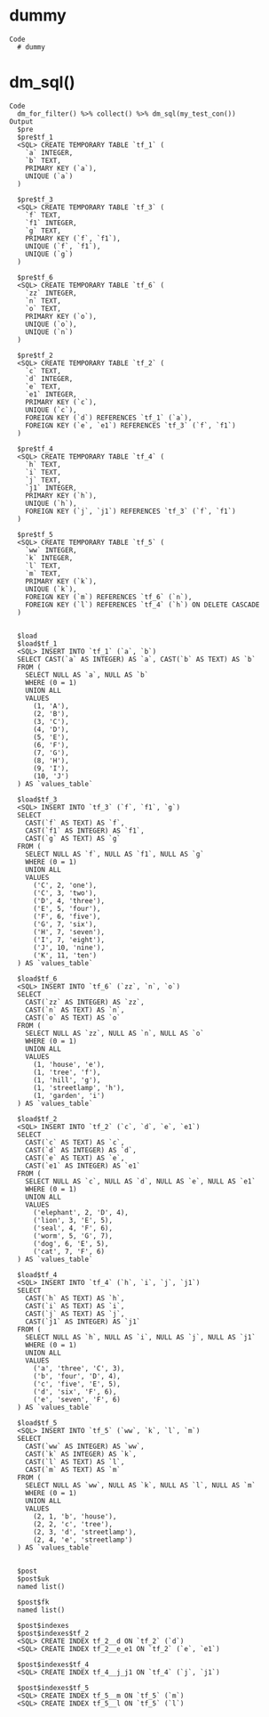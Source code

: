 # dummy

    Code
      # dummy

# dm_sql()

    Code
      dm_for_filter() %>% collect() %>% dm_sql(my_test_con())
    Output
      $pre
      $pre$tf_1
      <SQL> CREATE TEMPORARY TABLE `tf_1` (
        `a` INTEGER,
        `b` TEXT,
        PRIMARY KEY (`a`),
        UNIQUE (`a`)
      )
      
      $pre$tf_3
      <SQL> CREATE TEMPORARY TABLE `tf_3` (
        `f` TEXT,
        `f1` INTEGER,
        `g` TEXT,
        PRIMARY KEY (`f`, `f1`),
        UNIQUE (`f`, `f1`),
        UNIQUE (`g`)
      )
      
      $pre$tf_6
      <SQL> CREATE TEMPORARY TABLE `tf_6` (
        `zz` INTEGER,
        `n` TEXT,
        `o` TEXT,
        PRIMARY KEY (`o`),
        UNIQUE (`o`),
        UNIQUE (`n`)
      )
      
      $pre$tf_2
      <SQL> CREATE TEMPORARY TABLE `tf_2` (
        `c` TEXT,
        `d` INTEGER,
        `e` TEXT,
        `e1` INTEGER,
        PRIMARY KEY (`c`),
        UNIQUE (`c`),
        FOREIGN KEY (`d`) REFERENCES `tf_1` (`a`),
        FOREIGN KEY (`e`, `e1`) REFERENCES `tf_3` (`f`, `f1`)
      )
      
      $pre$tf_4
      <SQL> CREATE TEMPORARY TABLE `tf_4` (
        `h` TEXT,
        `i` TEXT,
        `j` TEXT,
        `j1` INTEGER,
        PRIMARY KEY (`h`),
        UNIQUE (`h`),
        FOREIGN KEY (`j`, `j1`) REFERENCES `tf_3` (`f`, `f1`)
      )
      
      $pre$tf_5
      <SQL> CREATE TEMPORARY TABLE `tf_5` (
        `ww` INTEGER,
        `k` INTEGER,
        `l` TEXT,
        `m` TEXT,
        PRIMARY KEY (`k`),
        UNIQUE (`k`),
        FOREIGN KEY (`m`) REFERENCES `tf_6` (`n`),
        FOREIGN KEY (`l`) REFERENCES `tf_4` (`h`) ON DELETE CASCADE
      )
      
      
      $load
      $load$tf_1
      <SQL> INSERT INTO `tf_1` (`a`, `b`)
      SELECT CAST(`a` AS INTEGER) AS `a`, CAST(`b` AS TEXT) AS `b`
      FROM (
        SELECT NULL AS `a`, NULL AS `b`
        WHERE (0 = 1)
        UNION ALL
        VALUES
          (1, 'A'),
          (2, 'B'),
          (3, 'C'),
          (4, 'D'),
          (5, 'E'),
          (6, 'F'),
          (7, 'G'),
          (8, 'H'),
          (9, 'I'),
          (10, 'J')
      ) AS `values_table`
      
      $load$tf_3
      <SQL> INSERT INTO `tf_3` (`f`, `f1`, `g`)
      SELECT
        CAST(`f` AS TEXT) AS `f`,
        CAST(`f1` AS INTEGER) AS `f1`,
        CAST(`g` AS TEXT) AS `g`
      FROM (
        SELECT NULL AS `f`, NULL AS `f1`, NULL AS `g`
        WHERE (0 = 1)
        UNION ALL
        VALUES
          ('C', 2, 'one'),
          ('C', 3, 'two'),
          ('D', 4, 'three'),
          ('E', 5, 'four'),
          ('F', 6, 'five'),
          ('G', 7, 'six'),
          ('H', 7, 'seven'),
          ('I', 7, 'eight'),
          ('J', 10, 'nine'),
          ('K', 11, 'ten')
      ) AS `values_table`
      
      $load$tf_6
      <SQL> INSERT INTO `tf_6` (`zz`, `n`, `o`)
      SELECT
        CAST(`zz` AS INTEGER) AS `zz`,
        CAST(`n` AS TEXT) AS `n`,
        CAST(`o` AS TEXT) AS `o`
      FROM (
        SELECT NULL AS `zz`, NULL AS `n`, NULL AS `o`
        WHERE (0 = 1)
        UNION ALL
        VALUES
          (1, 'house', 'e'),
          (1, 'tree', 'f'),
          (1, 'hill', 'g'),
          (1, 'streetlamp', 'h'),
          (1, 'garden', 'i')
      ) AS `values_table`
      
      $load$tf_2
      <SQL> INSERT INTO `tf_2` (`c`, `d`, `e`, `e1`)
      SELECT
        CAST(`c` AS TEXT) AS `c`,
        CAST(`d` AS INTEGER) AS `d`,
        CAST(`e` AS TEXT) AS `e`,
        CAST(`e1` AS INTEGER) AS `e1`
      FROM (
        SELECT NULL AS `c`, NULL AS `d`, NULL AS `e`, NULL AS `e1`
        WHERE (0 = 1)
        UNION ALL
        VALUES
          ('elephant', 2, 'D', 4),
          ('lion', 3, 'E', 5),
          ('seal', 4, 'F', 6),
          ('worm', 5, 'G', 7),
          ('dog', 6, 'E', 5),
          ('cat', 7, 'F', 6)
      ) AS `values_table`
      
      $load$tf_4
      <SQL> INSERT INTO `tf_4` (`h`, `i`, `j`, `j1`)
      SELECT
        CAST(`h` AS TEXT) AS `h`,
        CAST(`i` AS TEXT) AS `i`,
        CAST(`j` AS TEXT) AS `j`,
        CAST(`j1` AS INTEGER) AS `j1`
      FROM (
        SELECT NULL AS `h`, NULL AS `i`, NULL AS `j`, NULL AS `j1`
        WHERE (0 = 1)
        UNION ALL
        VALUES
          ('a', 'three', 'C', 3),
          ('b', 'four', 'D', 4),
          ('c', 'five', 'E', 5),
          ('d', 'six', 'F', 6),
          ('e', 'seven', 'F', 6)
      ) AS `values_table`
      
      $load$tf_5
      <SQL> INSERT INTO `tf_5` (`ww`, `k`, `l`, `m`)
      SELECT
        CAST(`ww` AS INTEGER) AS `ww`,
        CAST(`k` AS INTEGER) AS `k`,
        CAST(`l` AS TEXT) AS `l`,
        CAST(`m` AS TEXT) AS `m`
      FROM (
        SELECT NULL AS `ww`, NULL AS `k`, NULL AS `l`, NULL AS `m`
        WHERE (0 = 1)
        UNION ALL
        VALUES
          (2, 1, 'b', 'house'),
          (2, 2, 'c', 'tree'),
          (2, 3, 'd', 'streetlamp'),
          (2, 4, 'e', 'streetlamp')
      ) AS `values_table`
      
      
      $post
      $post$uk
      named list()
      
      $post$fk
      named list()
      
      $post$indexes
      $post$indexes$tf_2
      <SQL> CREATE INDEX tf_2__d ON `tf_2` (`d`)
      <SQL> CREATE INDEX tf_2__e_e1 ON `tf_2` (`e`, `e1`)
      
      $post$indexes$tf_4
      <SQL> CREATE INDEX tf_4__j_j1 ON `tf_4` (`j`, `j1`)
      
      $post$indexes$tf_5
      <SQL> CREATE INDEX tf_5__m ON `tf_5` (`m`)
      <SQL> CREATE INDEX tf_5__l ON `tf_5` (`l`)
      
      
      

